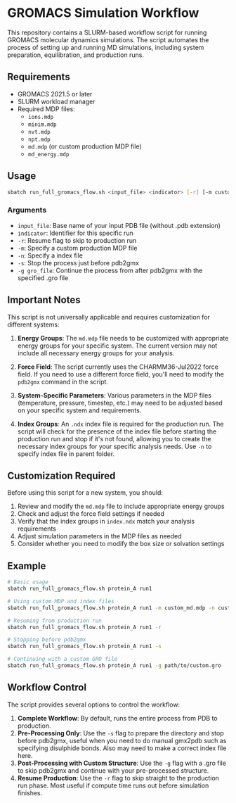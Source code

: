 # GROMACS Simulation Workflow

This repository contains a SLURM-based workflow script for running GROMACS molecular dynamics simulations. The script automates the process of setting up and running MD simulations, including system preparation, equilibration, and production runs.

## Requirements

- GROMACS 2021.5 or later
- SLURM workload manager
- Required MDP files:
  - `ions.mdp`
  - `minim.mdp`
  - `nvt.mdp`
  - `npt.mdp`
  - `md.mdp` (or custom production MDP file)
  - `md_energy.mdp`

## Usage

```bash
sbatch run_full_gromacs_flow.sh <input_file> <indicator> [-r] [-m custom_mdp.mdp] [-n custom_index.ndx] [-s] [-g gro_file]
```

### Arguments
- `input_file`: Base name of your input PDB file (without .pdb extension)
- `indicator`: Identifier for this specific run
- `-r`: Resume flag to skip to production run
- `-m`: Specify a custom production MDP file
- `-n`: Specify a index file
- `-s`: Stop the process just before pdb2gmx
- `-g gro_file`: Continue the process from after pdb2gmx with the specified .gro file

## Important Notes

This script is not universally applicable and requires customization for different systems:

1. **Energy Groups**: The `md.mdp` file needs to be customized with appropriate energy groups for your specific system. The current version may not include all necessary energy groups for your analysis.

2. **Force Field**: The script currently uses the CHARMM36-Jul2022 force field. If you need to use a different force field, you'll need to modify the `pdb2gmx` command in the script.

3. **System-Specific Parameters**: Various parameters in the MDP files (temperature, pressure, timestep, etc.) may need to be adjusted based on your specific system and requirements.

4. **Index Groups**: An `.ndx` index file is required for the production run. The script will check for the presence of the index file before starting the production run and stop if it's not found, allowing you to create the necessary index groups for your specific analysis needs. Use `-n` to specify index file in parent folder.

## Customization Required

Before using this script for a new system, you should:

1. Review and modify the `md.mdp` file to include appropriate energy groups
2. Check and adjust the force field settings if needed
3. Verify that the index groups in `index.ndx` match your analysis requirements
4. Adjust simulation parameters in the MDP files as needed
5. Consider whether you need to modify the box size or solvation settings

## Example

```bash
# Basic usage
sbatch run_full_gromacs_flow.sh protein_A run1

# Using custom MDP and index files
sbatch run_full_gromacs_flow.sh protein_A run1 -m custom_md.mdp -n custom_index.ndx

# Resuming from production run
sbatch run_full_gromacs_flow.sh protein_A run1 -r

# Stopping before pdb2gmx
sbatch run_full_gromacs_flow.sh protein_A run1 -s

# Continuing with a custom GRO file
sbatch run_full_gromacs_flow.sh protein_A run1 -g path/to/custom.gro
```

## Workflow Control

The script provides several options to control the workflow:

1. **Complete Workflow**: By default, runs the entire process from PDB to production.
2. **Pre-Processing Only**: Use the `-s` flag to prepare the directory and stop before pdb2gmx, useful when you need to do manual gmx2pdb such as specifying disulphide bonds. Also may need to make a correct index file here.
3. **Post-Processing with Custom Structure**: Use the `-g` flag with a .gro file to skip pdb2gmx and continue with your pre-processed structure.
4. **Resume Production**: Use the `-r` flag to skip straight to the production run phase. Most useful if compute time runs out before simulation finishes.